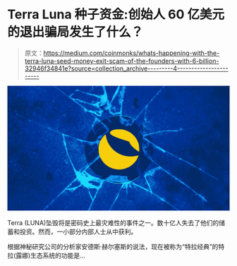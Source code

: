 # Terra Luna 种子资金:创始人 60 亿美元的退出骗局发生了什么？

> 原文：<https://medium.com/coinmonks/whats-happening-with-the-terra-luna-seed-money-exit-scam-of-the-founders-with-6-billion-32946f34841e?source=collection_archive---------4----------------------->

![](img/f338a947fa1a73d0dfade1c7550c7dd0.png)

Terra (LUNA)坠毁将是密码史上最灾难性的事件之一。数十亿人失去了他们的储蓄和投资。然而，一小部分内部人士从中获利。

根据神秘研究公司的分析家安德斯·赫尔塞斯的说法，现在被称为“特拉经典”的特拉(露娜)生态系统的功能是…